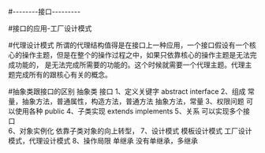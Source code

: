 #--------接口---------

#接口的应用-工厂设计模式


#代理设计模式
    所谓的代理结构值得是在接口上一种应用，一个接口假设有一个核心的操作主题，但是在整个的操作过程之中，如果只依靠核心的操作主题是无法完成功能的，
    是无法完成所需要的功能的。这个时候就需要一个代理主题。代理主题完成所有的跟核心有关的概念。
    
    
#抽象类跟接口的区别
                            抽象类                                          接口
    1、定义关键字            abstract                                       interface
    2、组成                 常量，抽象方法，普通属性，构造方法，普通方法             抽象方法，常量
    3、权限问题              可以使用各种                                          public
    4、子类实现              extends                                           implements
    5、关系                  可以实现多个接口                                          
    6、对象实例化             依靠子类对象的向上转型，
    7、设计模式               模板设计模式                                    工厂设计模式，代理设计模式
    8、操作局限               单继承                                            没有单继承，多继承
    